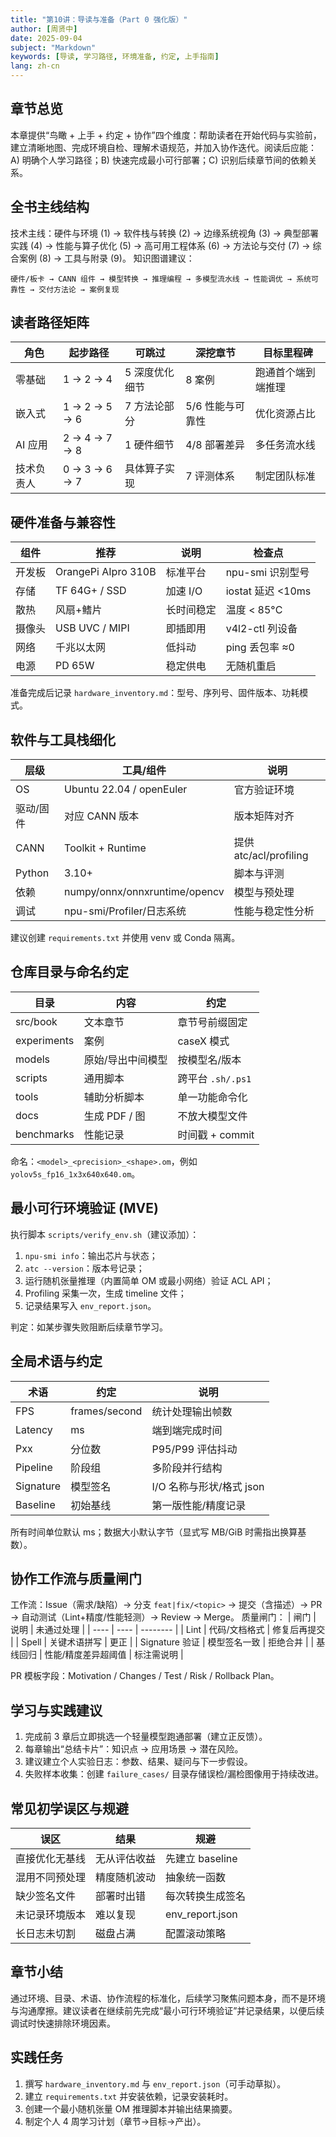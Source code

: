 ```yaml
---
title: "第10讲：导读与准备（Part 0 强化版）"
author: [周贤中]
date: 2025-09-04
subject: "Markdown"
keywords: [导读, 学习路径, 环境准备, 约定, 上手指南]
lang: zh-cn
---
```


## 章节总览
本章提供“鸟瞰 + 上手 + 约定 + 协作”四个维度：帮助读者在开始代码与实验前，建立清晰地图、完成环境自检、理解术语规范，并加入协作迭代。阅读后应能：A) 明确个人学习路径；B) 快速完成最小可行部署；C) 识别后续章节间的依赖关系。

##  全书主线结构
技术主线：硬件与环境 (1) → 软件栈与转换 (2) → 边缘系统视角 (3) → 典型部署实践 (4) → 性能与算子优化 (5) → 高可用工程体系 (6) → 方法论与交付 (7) → 综合案例 (8) → 工具与附录 (9)。
知识图谱建议：
```
硬件/板卡 → CANN 组件 → 模型转换 → 推理编程 → 多模型流水线 → 性能调优 → 系统可靠性 → 交付方法论 → 案例复现
```

## 读者路径矩阵
| 角色 | 起步路径 | 可跳过 | 深挖章节 | 目标里程碑 |
| ---- | -------- | ------ | -------- | ---------- |
| 零基础 | 1 → 2 → 4 | 5 深度优化细节 | 8 案例 | 跑通首个端到端推理 |
| 嵌入式 | 1 → 2 → 5 → 6 | 7 方法论部分 | 5/6 性能与可靠性 | 优化资源占比 |
| AI 应用 | 2 → 4 → 7 → 8 | 1 硬件细节 | 4/8 部署差异 | 多任务流水线 |
| 技术负责人 | 0 → 3 → 6 → 7 | 具体算子实现 | 7 评测体系 | 制定团队标准 |

## 硬件准备与兼容性
| 组件 | 推荐 | 说明 | 检查点 |
| ---- | ---- | ---- | ------ |
| 开发板 | OrangePi AIpro 310B | 标准平台 | npu-smi 识别型号 |
| 存储 | TF 64G+ / SSD | 加速 I/O | iostat 延迟 <10ms |
| 散热 | 风扇+鳍片 | 长时间稳定 | 温度 < 85°C |
| 摄像头 | USB UVC / MIPI | 即插即用 | v4l2-ctl 列设备 |
| 网络 | 千兆以太网 | 低抖动 | ping 丢包率 ≈0 |
| 电源 | PD 65W | 稳定供电 | 无随机重启 |

准备完成后记录 `hardware_inventory.md`：型号、序列号、固件版本、功耗模式。

## 软件与工具栈细化
| 层级 | 工具/组件 | 说明 |
| ---- | -------- | ---- |
| OS | Ubuntu 22.04 / openEuler | 官方验证环境 |
| 驱动/固件 | 对应 CANN 版本 | 版本矩阵对齐 |
| CANN | Toolkit + Runtime | 提供 atc/acl/profiling |
| Python | 3.10+ | 脚本与评测 |
| 依赖 | numpy/onnx/onnxruntime/opencv | 模型与预处理 |
| 调试 | npu-smi/Profiler/日志系统 | 性能与稳定性分析 |

建议创建 `requirements.txt` 并使用 venv 或 Conda 隔离。

## 仓库目录与命名约定
| 目录 | 内容 | 约定 |
| ---- | ---- | ---- |
| src/book | 文本章节 | 章节号前缀固定 |
| experiments | 案例 | caseX 模式 |
| models | 原始/导出中间模型 | 按模型名/版本 |
| scripts | 通用脚本 | 跨平台 `.sh/.ps1` |
| tools | 辅助分析脚本 | 单一功能命令化 |
| docs | 生成 PDF / 图 | 不放大模型文件 |
| benchmarks | 性能记录 | 时间戳 + commit |

命名：`<model>_<precision>_<shape>.om`，例如 `yolov5s_fp16_1x3x640x640.om`。

## 最小可行环境验证 (MVE)
执行脚本 `scripts/verify_env.sh`（建议添加）：
1. `npu-smi info`：输出芯片与状态；
2. `atc --version`：版本号记录；
3. 运行随机张量推理（内置简单 OM 或最小网络）验证 ACL API；
4. Profiling 采集一次，生成 timeline 文件；
5. 记录结果写入 `env_report.json`。

判定：如某步骤失败阻断后续章节学习。

## 全局术语与约定
| 术语 | 约定 | 说明 |
| ---- | ---- | ---- |
| FPS | frames/second | 统计处理输出帧数 |
| Latency | ms | 端到端完成时间 |
| Pxx | 分位数 | P95/P99 评估抖动 |
| Pipeline | 阶段组 | 多阶段并行结构 |
| Signature | 模型签名 | I/O 名称与形状/格式 json |
| Baseline | 初始基线 | 第一版性能/精度记录 |

所有时间单位默认 ms；数据大小默认字节（显式写 MB/GiB 时需指出换算基数）。

## 协作工作流与质量闸门
工作流：Issue（需求/缺陷）→ 分支 `feat|fix/<topic>` → 提交（含描述）→ PR → 自动测试（Lint+精度/性能轻测）→ Review → Merge。
质量闸门：
| 闸门 | 说明 | 未通过处理 |
| ---- | ---- | -------- |
| Lint | 代码/文档格式 | 修复后再提交 |
| Spell | 关键术语拼写 | 更正 |
| Signature 验证 | 模型签名一致 | 拒绝合并 |
| 基线回归 | 性能/精度差异超阈值 | 标注需说明 |

PR 模板字段：Motivation / Changes / Test / Risk / Rollback Plan。

## 学习与实践建议
1. 完成前 3 章后立即挑选一个轻量模型跑通部署（建立正反馈）。
2. 每章输出“总结卡片”：知识点 → 应用场景 → 潜在风险。
3. 建议建立个人实验日志：参数、结果、疑问与下一步假设。
4. 失败样本收集：创建 `failure_cases/` 目录存储误检/漏检图像用于持续改进。

## 常见初学误区与规避
| 误区 | 结果 | 规避 |
| ---- | ---- | ---- |
| 直接优化无基线 | 无从评估收益 | 先建立 baseline |
| 混用不同预处理 | 精度随机波动 | 抽象统一函数 |
| 缺少签名文件 | 部署时出错 | 每次转换生成签名 |
| 未记录环境版本 | 难以复现 | env_report.json |
| 长日志未切割 | 磁盘占满 | 配置滚动策略 |

## 章节小结
通过环境、目录、术语、协作流程的标准化，后续学习聚焦问题本身，而不是环境与沟通摩擦。建议读者在继续前先完成“最小可行环境验证”并记录结果，以便后续调试时快速排除环境因素。

## 实践任务
1. 撰写 `hardware_inventory.md` 与 `env_report.json`（可手动草拟）。
2. 建立 `requirements.txt` 并安装依赖，记录安装耗时。
3. 创建一个最小随机张量 OM 推理脚本并输出结果摘要。
4. 制定个人 4 周学习计划（章节→目标→产出）。

